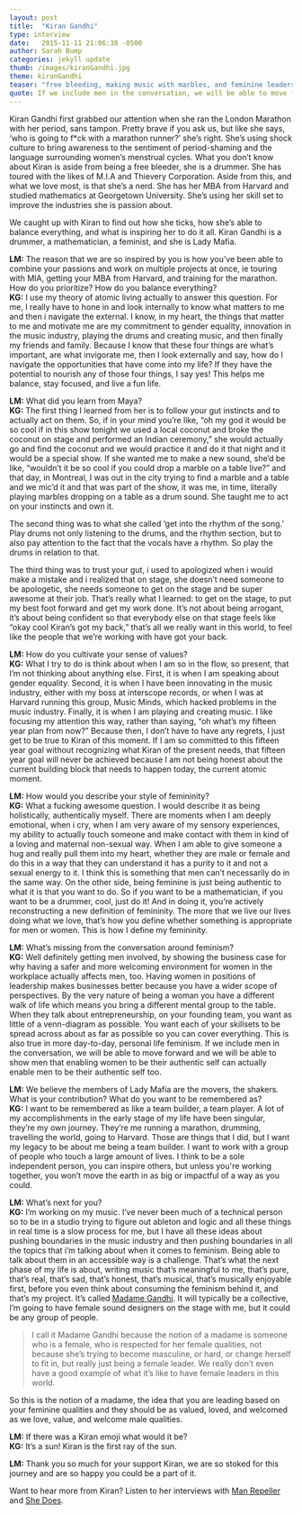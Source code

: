 ```yaml
---
layout: post
title:  "Kiran Gandhi"
type: interview
date:   2015-11-11 21:06:38 -0500
author: Sarah Bump
categories: jekyll update
thumb: /images/kiranGandhi.jpg
theme: kiranGandhi
teaser: "free bleeding, making music with marbles, and feminine leadership"
quote: If we include men in the conversation, we will be able to move forward and we will be able to show men that enabling women to be their authentic self can actually enable men to be their authentic self too.
---
```



Kiran Gandhi first grabbed our attention when she ran the London Marathon with her period, sans tampon. Pretty brave if you ask us, but like she says, ‘who is going to f*ck with a marathon runner?’ she’s right. She’s using shock culture to bring awareness to the sentiment of period-shaming and the language surrounding women’s menstrual cycles. What you don’t know about Kiran is aside from being a free bleeder, she is a drummer. She has toured with the likes of M.I.A and Thievery Corporation. Aside from this, and what we love most, is that she’s a nerd. She has her MBA from Harvard and studied mathematics at Georgetown University. She’s using her skill set to improve the industries she is passion about.

We caught up with Kiran to find out how she ticks, how she’s able to balance everything, and what is inspiring her to do it all. Kiran Gandhi is a drummer, a mathematician, a feminist, and she is Lady Mafia.

**LM:** The reason that we are so inspired by you is how you’ve been able to combine your passions and work on multiple projects at once, ie touring with MIA, getting your MBA from Harvard, and training for the marathon. How do you prioritize? How do you balance everything? <br>
**KG:** I use my theory of atomic living actually to answer this question. For me, I really have to hone in and look internally to know what matters to me and then i navigate the external. I know, in my heart, the things that matter to me and motivate me are my commitment to gender equality, innovation in the music industry, playing the drums and creating music, and then finally my friends and family.  Because I know that these four things are what’s important, are what invigorate me, then I look externally and say, how do I navigate the opportunities that have come into my life? If they have the potential to nourish any of those four things, I say yes! This helps me balance, stay focused, and live a fun life.

**LM:** What did you learn from Maya? <br>
**KG:** The first thing I learned from her is to follow your gut instincts and to actually act on them. So, if in your mind you’re like, “oh my god it would be so cool if in this show tonight we used a local coconut and broke the coconut on stage and performed an Indian ceremony,” she would actually go and find the coconut and we would practice it and do it that night and it would be a special show. If she wanted me to make a new sound, she’d be like, “wouldn’t it be so cool if you could drop a marble on a table live?” and that day, in Montreal, I was out in the city trying to find a marble and a table and we mic’d it and that was part of the show, it was me, in time, literally playing marbles dropping on a table as a drum sound. She taught me to act on your instincts and own it.

The second thing was to what she called ‘get into the rhythm of the song.’ Play drums not only listening to the drums, and the rhythm section, but to also pay attention to the fact that the vocals have a rhythm. So play the drums in relation to that.

The third thing was to trust your gut, i used to apologized when i would make a mistake and i realized that on stage, she doesn’t need someone to be apologetic, she needs someone to get on the stage and be super awesome at their job. That’s really what I learned: to get on the stage, to put my best foot forward and get my work done. It’s not about being arrogant, it’s about being confident so that everybody else on that stage feels like “okay cool Kiran’s got my back,” that’s all we really want in this world, to feel like the people that we’re working with have got your back.

**LM:** How do you cultivate your sense of values? <br>
**KG:** What I try to do is think about when I am so in the flow, so present, that I’m not thinking about anything else. First, it is when I am speaking about gender equality. Second, it is when I have been innovating in the music industry, either with my boss at interscope records, or when I was at Harvard running this group, Music Minds, which hacked problems in the music industry. Finally, it is when I am playing and creating music. I like focusing my attention this way, rather than saying, “oh what’s my fifteen year plan from now?” Because then, I don’t have to have any regrets, I just get to be true to Kiran of this moment. If I am so committed to this fifteen year goal without recognizing what Kiran of the present needs, that fifteen year goal will never be achieved because I am not being honest about the current building block that needs to happen today, the current atomic moment.

**LM:** How would you describe your style of femininity? <br>
**KG:** What a fucking awesome question. I would describe it as being holistically, authentically myself. There are moments when I am deeply emotional, when i cry, when I am very aware of my sensory experiences, my ability to actually touch someone and make contact with them in kind of a loving and maternal non-sexual way. When I am able to give someone a hug and really pull them into my heart, whether they are male or female and do this in a way that they can understand it has a purity to it and not a sexual energy to it. I think this is something that men can’t necessarily do in the same way. On the other side, being feminine is just being authentic to what it is that you want to do. So if you want to be a mathematician, if you want to be a drummer, cool, just do it! And in doing it, you’re actively reconstructing a new definition of femininity. The more that we live our lives doing what we love, that’s how you define whether something is appropriate for men or women. This is how I define my femininity.


**LM:** What’s missing from the conversation around feminism? <br>
**KG:** Well definitely getting men involved, by showing the business case for why having a safer and more welcoming environment for women in the workplace actually affects men, too. Having women in positions of leadership makes businesses better because you have a wider scope of perspectives. By the very nature of being a woman you have a different walk of life which means you bring a different mental group to the table. When they talk about entrepreneurship, on your founding team, you want as little of a venn-diagram as possible. You want each of your skillsets to be spread across about as far as possible so you can cover everything. This is also true in more day-to-day, personal life feminism. If we include men in the conversation, we will be able to move forward and we will be able to show men that enabling women to be their authentic self can actually enable men to be their authentic self too.

**LM:** We believe the members of Lady Mafia are the movers, the shakers. What is your contribution? What do you want to be remembered as?<br>
**KG:** I want to be remembered as like a team builder, a team player. A lot of my accomplishments in the early stage of my life have been singular, they’re my own journey. They’re me running a marathon, drumming, travelling the world, going to Harvard. Those are things that I did, but I want my legacy to be about me being a team builder.  I want to work with a group of people who touch a large amount of lives. I think to be a sole independent  person, you can inspire others, but unless you're working together, you won’t move the earth in as big or impactful of a way as you could.

**LM:** What’s next for you? <br>
**KG:** I’m working on my music. I’ve never been much of a technical person so to be in a studio trying to figure out ableton and logic and all these things in real time is a slow process for me, but I have all these ideas about pushing boundaries in the music industry and then pushing boundaries in all the topics that i’m talking about when it comes to feminism. Being able to talk about them in an accessible way is a challenge. That’s what the next phase of my life is about, writing music that’s meaningful to me, that’s pure, that’s real, that’s sad, that’s honest, that’s musical, that’s musically enjoyable first, before you even think about consuming the feminism behind it, and that’s my project. It’s called [Madame Gandhi](http://kirangandhi.com/ "Madame Gandhi"). It will typically be a collective, I’m going to have female sound designers on the stage with me, but it could be any group of people.

> I call it Madame Gandhi because the notion of a madame is someone who is a female, who is respected for her female qualities, not because she’s trying to become masculine, or hard, or change herself to fit in, but really just being a female leader. We really don’t even have a good example of what it’s like to have female leaders in this world.

So this is the notion of a madame, the idea that you are leading based on your feminine qualities and they should be as valued, loved, and welcomed as we love, value, and welcome male qualities.

**LM:** If there was a Kiran emoji what would it be? <br>
**KG:** It’s a sun! Kiran is the first ray of the sun.

**LM:** Thank you so much for your support Kiran, we are so stoked for this journey and are so happy you could be a part of it.

Want to hear more from Kiran? Listen to her interviews with [Man Repeller](http://www.manrepeller.com/2015/10/oh-boy-podcast-kiran-gandhi.html "Oh Boy Podcast") and [She Does](http://www.shedoespodcast.com/listen/20-in-your-flow-kiran-gandhi "She Does Podcast").
